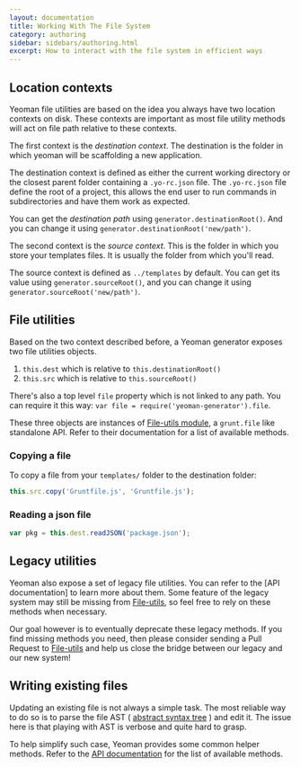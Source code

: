 ```yaml
---
layout: documentation
title: Working With The File System
category: authoring
sidebar: sidebars/authoring.html
excerpt: How to interact with the file system in efficient ways
---
```


## Location contexts

Yeoman file utilities are based on the idea you always have two location contexts on disk. These contexts are important as most file utility methods will act on file path relative to these contexts.

The first context is the _destination context_. The destination is the folder in which yeoman will be scaffolding a new application.

The destination context is defined as either the current working directory or the closest parent folder containing a `.yo-rc.json` file. The `.yo-rc.json` file define the root of a project, this allows the end user to run commands in subdirectories and have them work as expected.

You can get the _destination path_ using `generator.destinationRoot()`. And you can change it using `generator.destinationRoot('new/path')`.

The second context is the _source context_. This is the folder in which you store your templates files. It is usually the folder from which you'll read.

The source context is defined as `../templates` by default. You can get its value using `generator.sourceRoot()`, and you can change it using `generator.sourceRoot('new/path')`.

## File utilities

Based on the two context described before, a Yeoman generator exposes two file utilities objects.

1. `this.dest` which is relative to `this.destinationRoot()`
2. `this.src` which is relative to `this.sourceRoot()`

There's also a top level `file` property which is not linked to any path. You can require it this way: `var file = require('yeoman-generator').file`.

These three objects are instances of [File-utils module](https://github.com/SBoudrias/file-utils), a `grunt.file` like standalone API. Refer to their documentation for a list of available methods.

### Copying a file

To copy a file from your `templates/` folder to the destination folder:

```js
this.src.copy('Gruntfile.js', 'Gruntfile.js');
```

### Reading a json file

```js
var pkg = this.dest.readJSON('package.json');
```

## Legacy utilities

Yeoman also expose a set of legacy file utilities. You can refer to the [API documentation] to learn more about them. Some feature of the legacy system may still be missing from [File-utils](https://github.com/SBoudrias/file-utils), so feel free to rely on these methods when necessary.

Our goal however is to eventually deprecate these legacy methods. If you find missing methods you need, then please consider sending a Pull Request to [File-utils](https://github.com/SBoudrias/file-utils) and help us close the bridge between our legacy and our new system!

## Writing existing files

Updating an existing file is not always a simple task. The most reliable way to do so is to parse the file AST ( [abstract syntax tree](http://en.wikipedia.org/wiki/Abstract_syntax_tree) ) and edit it. The issue here is that playing with AST is verbose and quite hard to grasp.

To help simplify such case, Yeoman provides some common helper methods. Refer to the [API documentation](http://yeoman.github.io/generator/wiring.html) for the list of available methods.

